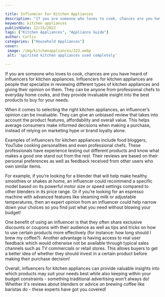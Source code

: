 ```yaml
---

title: Influnecer For Kitchen Appliances
description: "If you are someone who loves to cook, chances are you have heard of influencers for kitchen appliances. Influencers for kitchen ap...learn more about it now"
keywords: kitchen appliances
publishDate: 12/25/2022
tags: ["Kitchen Appliances", "Appliance Guide"]
author: Curtis
categories: ["Household Appliances"]
cover: 
 image: /img/kitchenappliances/223.webp
 alt: 'spirited kitchen appliances used completely'

---
```


If you are someone who loves to cook, chances are you have heard of influencers for kitchen appliances. Influencers for kitchen appliances are people that specialize in reviewing different types of kitchen appliances and giving their opinion on them. They can be anyone from professional chefs to everyday home cooks, and they provide invaluable insight into the best products to buy for your needs.

When it comes to selecting the right kitchen appliances, an influencer’s opinion can be invaluable. They can give an unbiased review that takes into account the product features, affordability and overall value. This helps average consumers make informed decisions when making a purchase, instead of relying on marketing hype or brand loyalty alone. 

Examples of influencers for kitchen appliances include food bloggers, YouTube cooking personalities and even professional chefs. These professionals have experience testing out different products and know what makes a good one stand out from the rest. Their reviews are based on their personal preferences as well as feedback received from other users who own similar items. 

For example, if you’re looking for a blender that will help make healthy smoothies or shakes at home, an influencer could recommend a specific model based on its powerful motor size or speed settings compared to other blenders in its price range. Or if you’re looking for an espresso machine with advanced features like steaming milk or adjustable temperatures, then an expert opinion from an influencer could help narrow down your choices so you find just what you need without blowing your budget! 

One benefit of using an influencer is that they often share exclusive discounts or coupons with their audience as well as tips and tricks on how to use certain products more effectively (for instance: how long should I brew my coffee?). Another advantage is having access to real user feedback which would otherwise not be available through typical sales channels such as TV commercials or retail stores. This allows buyers to get a better idea of whether they should invest in a certain product before making their purchase decision! 

Overall, influencers for kitchen appliances can provide valuable insights into which products may suit your needs best while also keeping within your budget constraints - something traditional advertising won't always do! Whether it's reviews about blenders or advice on brewing coffee like baristas do - these experts have got you covered!
